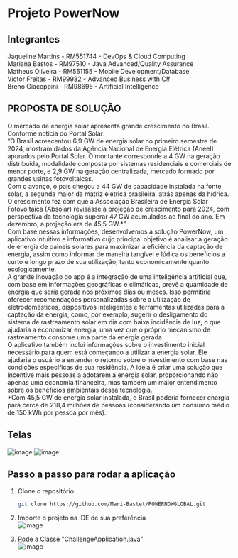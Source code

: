 # Projeto PowerNow

## Integrantes
Jaqueline Martins - RM551744 - DevOps & Cloud Computing <br>
Mariana Bastos    - RM97510  - Java Advanced/Quality Assurance<br>
Matheus Oliveira  - RM551155 - Mobile Development/Database <br>
Victor Freitas    - RM99982  - Advanced Business with C#<br>
Breno Giacoppini  - RM98695  - Artificial Intelligence <br>


## PROPOSTA DE SOLUÇÃO
O mercado de energia solar apresenta grande crescimento no Brasil. Conforme notícia do Portal Solar:<br>
“O Brasil acrescentou 6,9 GW de energia solar no primeiro semestre de 2024, mostram dados da Agência Nacional de Energia Elétrica (Aneel) apurados pelo Portal Solar. O montante corresponde a 4 GW na geração distribuída, modalidade composta por sistemas residenciais e comerciais de menor porte, e 2,9 GW na geração centralizada, mercado formado por grandes usinas fotovoltaicas.<br>
Com o avanço, o país chegou a 44 GW de capacidade instalada na fonte solar, a segunda maior da matriz elétrica brasileira, atrás apenas da hídrica. O crescimento fez com que a Associação Brasileira de Energia Solar Fotovoltaica (Absolar) revisasse a projeção de crescimento para 2024, com perspectiva da tecnologia superar 47 GW acumulados ao final do ano. Em dezembro, a projeção era de 45,5 GW.*”<br>
Com base nessas informações, desenvolvemos a solução PowerNow, um aplicativo intuitivo e informativo cujo principal objetivo é analisar a geração de energia de paineis solares para maximizar a eficiência da captação de energia, assim como informar de maneira tangível e lúdica os benefícios a curto e longo prazo de sua utilização, tanto economicamente quanto ecologicamente.<br>
A grande inovação do app é a integração de uma inteligência artificial que, com base em informações geográficas e climáticas, prevê a quantidade de energia que seria gerada nos próximos dias ou meses. Isso permitiria oferecer recomendações personalizadas sobre a utilização de eletrodomésticos, dispositivos inteligentes e ferramentas utilizadas para a captação da energia, como, por exemplo, sugerir o desligamento do sistema de rastreamento solar em dia com baixa incidência de luz, o que ajudaria a economizar energia, uma vez que o próprio mecanismo de rastreamento consome uma parte da energia gerada.<br>
O aplicativo também inclui informações sobre o investimento inicial necessário para quem está começando a utilizar a energia solar. Ele ajudaria o usuário a entender o retorno sobre o investimento com base nas condições específicas de sua residência. A ideia é criar uma solução que incentive mais pessoas a adotarem a energia solar, proporcionando não apenas uma economia financeira, mas também um maior entendimento sobre os benefícios ambientais dessa tecnologia.<br>
*Com 45,5 GW de energia solar instalada, o Brasil poderia fornecer energia para cerca de 218,4 milhões de pessoas (considerando um consumo médio de 150 kWh por pessoa por mês).

## Telas
![image](https://github.com/user-attachments/assets/1cee55c1-549f-471a-bacd-6e4a3653d4d7)
![image](https://github.com/user-attachments/assets/e8c2c055-732c-4880-a408-c89169796f72)



## Passo a passo para rodar a aplicação

1. Clone o repositório:

    ```bash
    git clone https://github.com/Mari-Bastet/POWERNOWGLOBAL.git
    ```

2. Importe o projeto na IDE de sua preferência <br>
   ![image](https://github.com/Mari-Bastet/JAVACHALLENGEFINAL/assets/82931897/fbc29d9e-e3c6-462e-ac69-9dfbbf20821c)

3. Rode a Classe "ChallengeApplication.java" <br>
![image](https://github.com/user-attachments/assets/673fa24b-87af-47b0-b577-53bec73f7b10)






 
 
  
